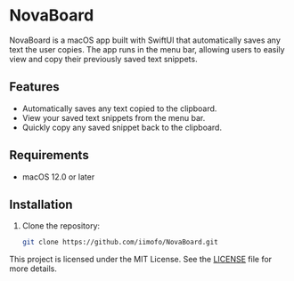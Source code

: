 # NovaBoard

NovaBoard is a macOS app built with SwiftUI that automatically saves any text the user copies. The app runs in the menu bar, allowing users to easily view and copy their previously saved text snippets.

## Features
- Automatically saves any text copied to the clipboard.
- View your saved text snippets from the menu bar.
- Quickly copy any saved snippet back to the clipboard.

## Requirements
- macOS 12.0 or later

## Installation
1. Clone the repository:
   ```bash
   git clone https://github.com/iimofo/NovaBoard.git
   
This project is licensed under the MIT License. See the [LICENSE](./LICENSE) file for more details.
